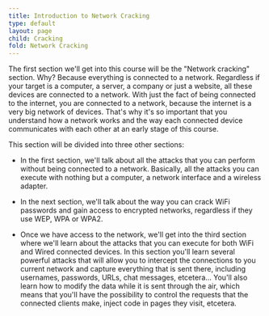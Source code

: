 ```yaml
---
title: Introduction to Network Cracking
type: default
layout: page
child: Cracking
fold: Network Cracking
---
```


The first section we'll get into this course will be the "Network cracking"
section. Why? Because everything is connected to a network. Regardless if your
target is a computer, a server, a company or just a website, all these devices
are connected to a network. With just the fact of being connected to the
internet, you are connected to a network, because the internet is a very big
network of devices. That's why it's so important that you understand how a
network works and the way each connected device communicates with each other at
an early stage of this course.

This section will be divided into three other sections:

* In the first section, we'll talk about all the attacks that you can perform
  without being connected to a network. Basically, all the attacks you can
execute with nothing but a computer, a network interface and a wireless adapter.

* In the next section, we'll talk about the way you can crack WiFi passwords and
  gain access to encrypted networks, regardless if they use WEP, WPA or WPA2.

* Once we have access to the network, we'll get into the third section where
  we'll learn about the attacks that you can execute for both WiFi and Wired
connected devices. In this section you'll learn several powerful attacks that
will allow you to intercept the connections to you current network and capture
everything that is sent there, including usernames, passwords, URLs, chat
messages, etcetera... You'll also learn how to modify the data while it is sent
through the air, which means that you'll have the possibility to control the
requests that the connected clients make, inject code in pages they visit,
etcetera.
